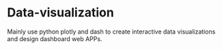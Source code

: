 # Data-visualization
Mainly use python plotly and dash to create interactive data visualizations and design dashboard web APPs.
